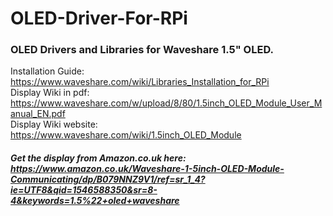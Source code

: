 # OLED-Driver-For-RPi

### OLED Drivers and Libraries for Waveshare 1.5" OLED.
Installation Guide: https://www.waveshare.com/wiki/Libraries_Installation_for_RPi <br />
Display Wiki in pdf: https://www.waveshare.com/w/upload/8/80/1.5inch_OLED_Module_User_Manual_EN.pdf <br />
Display Wiki website: https://www.waveshare.com/wiki/1.5inch_OLED_Module <br />
##### Get the display from Amazon.co.uk here: https://www.amazon.co.uk/Waveshare-1-5inch-OLED-Module-Communicating/dp/B079NNZ9V1/ref=sr_1_4?ie=UTF8&qid=1546588350&sr=8-4&keywords=1.5%22+oled+waveshare <br />
